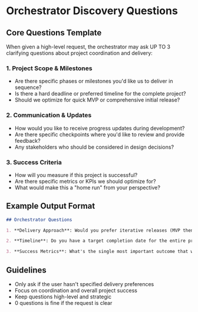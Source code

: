# Orchestrator Discovery Questions

## Core Questions Template

When given a high-level request, the orchestrator may ask UP TO 3 clarifying questions about project coordination and delivery:

### 1. Project Scope & Milestones
- Are there specific phases or milestones you'd like us to deliver in sequence?
- Is there a hard deadline or preferred timeline for the complete project?
- Should we optimize for quick MVP or comprehensive initial release?

### 2. Communication & Updates
- How would you like to receive progress updates during development?
- Are there specific checkpoints where you'd like to review and provide feedback?
- Any stakeholders who should be considered in design decisions?

### 3. Success Criteria
- How will you measure if this project is successful?
- Are there specific metrics or KPIs we should optimize for?
- What would make this a "home run" from your perspective?

## Example Output Format
```markdown
## Orchestrator Questions

1. **Delivery Approach**: Would you prefer iterative releases (MVP then enhancements) or a comprehensive first release?

2. **Timeline**: Do you have a target completion date for the entire project?

3. **Success Metrics**: What's the single most important outcome that would make this project successful for you?
```

## Guidelines
- Only ask if the user hasn't specified delivery preferences
- Focus on coordination and overall project success
- Keep questions high-level and strategic
- 0 questions is fine if the request is clear
